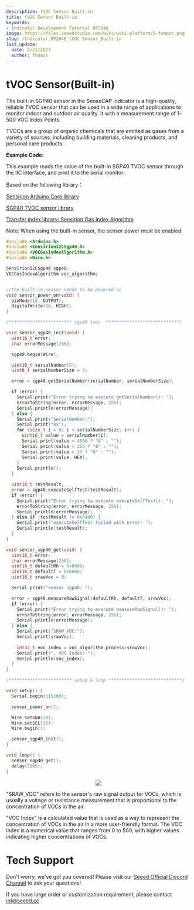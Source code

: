 ```yaml
---
description: tVOC Sensor Built-in
title: tVOC Sensor Built-in
keywords:
- Indicator Development Tutorial RP2040
image: https://files.seeedstudio.com/wiki/wiki-platform/S-tempor.png
slug: /Indicator_RP2040_tVOC Sensor_Built-in
last_update:
  date: 5/23/2023
  author: Thomas
---
```

# **tVOC Sensor(Built-in)**

The built-in SGP40 sensor in the SenseCAP Indicator is a high-quality, reliable TVOC sensor that can be used in a wide range of applications to monitor indoor and outdoor air quality. It with a measurement range of 1-500 VOC Index Points.

TVOCs are a group of organic chemicals that are emitted as gases from a variety of sources, including building materials, cleaning products, and personal care products.


**Example Code:**

This example reads the value of the built-in SGP40 TVOC sensor through the IIC interface, and print it to the serial monitor.

Based on the following library：

[Sensirion Arduino Core library](https://github.com/Sensirion/arduino-core/)

[SGP40 TVOC sensor library](https://github.com/Sensirion/arduino-i2c-sgp40)

[Transfer index library: Sensirion Gas Index Algorithm](https://github.com/Sensirion/arduino-gas-index-algorithm)

Note: When using the built-in sensor, the sensor power must be enabled.

```cpp
#include <Arduino.h>
#include <SensirionI2CSgp40.h>
#include <VOCGasIndexAlgorithm.h>
#include <Wire.h>

SensirionI2CSgp40 sgp40;
VOCGasIndexAlgorithm voc_algorithm;


//The built-in sensor needs to be powered on
void sensor_power_on(void) {
  pinMode(18, OUTPUT);
  digitalWrite(18, HIGH);
}

/************************ sgp40 tvoc  ****************************/

void sensor_sgp40_init(void) {
  uint16_t error;
  char errorMessage[256];

  sgp40.begin(Wire);

  uint16_t serialNumber[3];
  uint8_t serialNumberSize = 3;

  error = sgp40.getSerialNumber(serialNumber, serialNumberSize);

  if (error) {
    Serial.print("Error trying to execute getSerialNumber(): ");
    errorToString(error, errorMessage, 256);
    Serial.println(errorMessage);
  } else {
    Serial.print("SerialNumber:");
    Serial.print("0x");
    for (size_t i = 0; i < serialNumberSize; i++) {
      uint16_t value = serialNumber[i];
      Serial.print(value < 4096 ? "0" : "");
      Serial.print(value < 256 ? "0" : "");
      Serial.print(value < 16 ? "0" : "");
      Serial.print(value, HEX);
    }
    Serial.println();
  }

  uint16_t testResult;
  error = sgp40.executeSelfTest(testResult);
  if (error) {
    Serial.print("Error trying to execute executeSelfTest(): ");
    errorToString(error, errorMessage, 256);
    Serial.println(errorMessage);
  } else if (testResult != 0xD400) {
    Serial.print("executeSelfTest failed with error: ");
    Serial.println(testResult);
  }
}

void sensor_sgp40_get(void) {
  uint16_t error;
  char errorMessage[256];
  uint16_t defaultRh = 0x8000;
  uint16_t defaultT = 0x6666;
  uint16_t srawVoc = 0;

  Serial.print("sensor sgp40: ");

  error = sgp40.measureRawSignal(defaultRh, defaultT, srawVoc);
  if (error) {
    Serial.print("Error trying to execute measureRawSignal(): ");
    errorToString(error, errorMessage, 256);
    Serial.println(errorMessage);
  } else {
    Serial.print("SRAW_VOC:");
    Serial.print(srawVoc);
    
    int32_t voc_index = voc_algorithm.process(srawVoc);
    Serial.print(", VOC Index: ");
    Serial.println(voc_index);
  }
}

/************************ setup & loop ****************************/

void setup() {
  Serial.begin(115200);

  sensor_power_on();

  Wire.setSDA(20);
  Wire.setSCL(21);
  Wire.begin();

  sensor_sgp40_init();
}

void loop() {
  sensor_sgp40_get();
  delay(5000);
}

```

<div align="center"><img width={800} src="https://files.seeedstudio.com/wiki/SenseCAP/SenseCAP_Indicator/tvoc.png"/></div>

"SRAW_VOC" refers to the sensor's raw signal output for VOCs, which is usually a voltage or resistance measurement that is proportional to the concentration of VOCs in the air.

"VOC Index" is a calculated value that is used as a way to represent the concentration of VOCs in the air in a more user-friendly format. The VOC index is a numerical value that ranges from 0 to 500, with higher values indicating higher concentrations of VOCs.


    
# **Tech Support**

Don't worry, we've got you covered! Please visit our [Seeed Official Discord Channel](https://discord.gg/cPpeuQMM) to ask your questions! 

If you have large order or customization requirement, please contact iot@seeed.cc